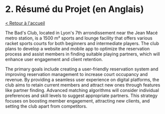 # 2. Résumé du Projet (en Anglais)

[< Retour à l'accueil](../../README.md)

The Bad's Club, located in Lyon's 7th arrondissement near the Jean Macé metro station, is a 1500 m² sports and lounge facility that offers various racket sports courts for both beginners and intermediate players. The club plans to develop a website and mobile app to optimize the reservation process and assist members in finding suitable playing partners, which will enhance user engagement and client retention.

The primary goals include creating a user-friendly reservation system and improving reservation management to increase court occupancy and revenue. By providing a seamless user experience on digital platforms, the club aims to retain current members and attract new ones through features like partner finding. Advanced matching algorithms will consider individual preferences and skill levels to suggest appropriate partners. This strategy focuses on boosting member engagement, attracting new clients, and setting the club apart from competitors.